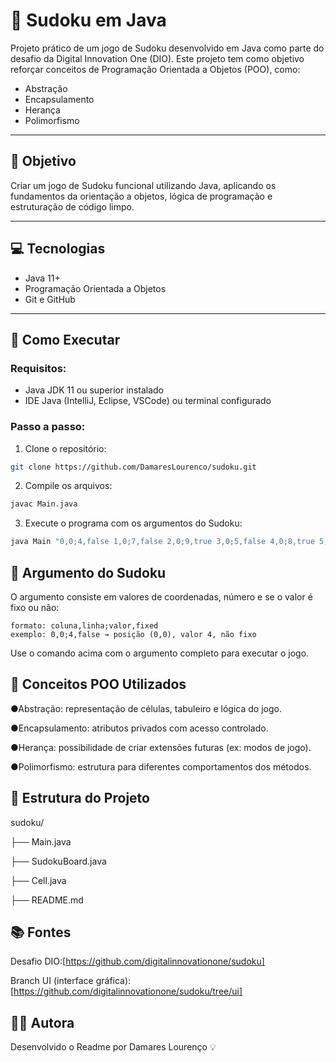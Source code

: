 # 🧠 Sudoku em Java

Projeto prático de um jogo de Sudoku desenvolvido em Java como parte do desafio da Digital Innovation One (DIO). Este projeto tem como objetivo reforçar conceitos de Programação Orientada a Objetos (POO), como:

- Abstração
- Encapsulamento
- Herança
- Polimorfismo

---

## 🎯 Objetivo

Criar um jogo de Sudoku funcional utilizando Java, aplicando os fundamentos da orientação a objetos, lógica de programação e estruturação de código limpo.

---

## 💻 Tecnologias

- Java 11+
- Programação Orientada a Objetos
- Git e GitHub

---

## 🚀 Como Executar

### Requisitos:

- Java JDK 11 ou superior instalado
- IDE Java (IntelliJ, Eclipse, VSCode) ou terminal configurado

### Passo a passo:

1. Clone o repositório:
```bash
git clone https://github.com/DamaresLourenco/sudoku.git
```
2. Compile os arquivos:
```bash
javac Main.java
```
3. Execute o programa com os argumentos do Sudoku:
```bash
java Main "0,0;4,false 1,0;7,false 2,0;9,true 3,0;5,false 4,0;8,true 5,0;6,true 6,0;2,true 7,0;3,false 8,0;1,false 0,1;1,false 1,1;3,true 2,1;5,false 3,1;4,false 4,1;7,true 5,1;2,false 6,1;8,false 7,1;9,true 8,1;6,true 0,2;2,false 1,2;6,true 2,2;8,false 3,2;9,false 4,2;1,true 5,2;3,false 6,2;7,false 7,2;4,false 8,2;5,true 0,3;5,true 1,3;1,false 2,3;3,true 3,3;7,false 4,3;6,false 5,3;4,false 6,3;9,false 7,3;8,true 8,3;2,false 0,4;8,false 1,4;9,true 2,4;7,false 3,4;1,true 4,4;2,true 5,4;5,true 6,4;3,false 7,4;6,true 8,4;4,false 0,5;6,false 1,5;4,true 2,5;2,false 3,5;3,false 4,5;9,false 5,5;8,false 6,5;1,true 7,5;5,false 8,5;7,true 0,6;7,true 1,6;5,false 2,6;4,false 3,6;2,false 4,6;3,true 5,6;9,false 6,6;6,false 7,6;1,true 8,6;8,false 0,7;9,true 1,7;8,true 2,7;1,false 3,7;6,false 4,7;4,true 5,7;7,false 6,7;5,false 7,7;2,true 8,7;3,false 0,8;3,false 1,8;2,false 2,8;6,true 3,8;8,true 4,8;5,true 5,8;1,false 6,8;4,true 7,8;7,false 8,8;9,false"
```
## 📌 Argumento do Sudoku

O argumento consiste em valores de coordenadas, número e se o valor é fixo ou não:

```vbnet
formato: coluna,linha;valor,fixed
exemplo: 0,0;4,false → posição (0,0), valor 4, não fixo
```

Use o comando acima com o argumento completo para executar o jogo. 

## 🧠 Conceitos POO Utilizados
●Abstração: representação de células, tabuleiro e lógica do jogo.

●Encapsulamento: atributos privados com acesso controlado.

●Herança: possibilidade de criar extensões futuras (ex: modos de jogo).

●Polimorfismo: estrutura para diferentes comportamentos dos métodos. 

## 📁 Estrutura do Projeto
sudoku/

├── Main.java

├── SudokuBoard.java

├── Cell.java

├── README.md

## 📚 Fontes
Desafio DIO:[https://github.com/digitalinnovationone/sudoku]

Branch UI (interface gráfica): [https://github.com/digitalinnovationone/sudoku/tree/ui]

## 🙋‍♀️ Autora
Desenvolvido o Readme por Damares Lourenço 💡
